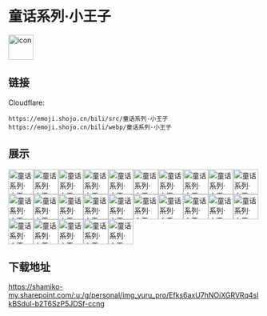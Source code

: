# 童话系列·小王子
<img src="https://emoji.shojo.cn/bili/src/童话系列·小王子/icon.png" width="50" height="50" alt="icon">

## 链接
Cloudflare:
```
https://emoji.shojo.cn/bili/src/童话系列·小王子
https://emoji.shojo.cn/bili/webp/童话系列·小王子
```
## 展示
<img src="https://emoji.shojo.cn/bili/src/童话系列·小王子/童话系列·小王子-疑惑.png" width="50" height="50" alt="童话系列·小王子-疑惑"><img src="https://emoji.shojo.cn/bili/src/童话系列·小王子/童话系列·小王子-傲娇.png" width="50" height="50" alt="童话系列·小王子-傲娇"><img src="https://emoji.shojo.cn/bili/src/童话系列·小王子/童话系列·小王子-哇.png" width="50" height="50" alt="童话系列·小王子-哇"><img src="https://emoji.shojo.cn/bili/src/童话系列·小王子/童话系列·小王子-柔弱.png" width="50" height="50" alt="童话系列·小王子-柔弱"><img src="https://emoji.shojo.cn/bili/src/童话系列·小王子/童话系列·小王子-举手.png" width="50" height="50" alt="童话系列·小王子-举手"><img src="https://emoji.shojo.cn/bili/src/童话系列·小王子/童话系列·小王子-看戏.png" width="50" height="50" alt="童话系列·小王子-看戏"><img src="https://emoji.shojo.cn/bili/src/童话系列·小王子/童话系列·小王子-溜了.png" width="50" height="50" alt="童话系列·小王子-溜了"><img src="https://emoji.shojo.cn/bili/src/童话系列·小王子/童话系列·小王子-看日落.png" width="50" height="50" alt="童话系列·小王子-看日落"><img src="https://emoji.shojo.cn/bili/src/童话系列·小王子/童话系列·小王子-点赞.png" width="50" height="50" alt="童话系列·小王子-点赞"><img src="https://emoji.shojo.cn/bili/src/童话系列·小王子/童话系列·小王子-害怕.png" width="50" height="50" alt="童话系列·小王子-害怕"><img src="https://emoji.shojo.cn/bili/src/童话系列·小王子/童话系列·小王子-邀请.png" width="50" height="50" alt="童话系列·小王子-邀请"><img src="https://emoji.shojo.cn/bili/src/童话系列·小王子/童话系列·小王子-让我康康.png" width="50" height="50" alt="童话系列·小王子-让我康康"><img src="https://emoji.shojo.cn/bili/src/童话系列·小王子/童话系列·小王子-让我听听.png" width="50" height="50" alt="童话系列·小王子-让我听听"><img src="https://emoji.shojo.cn/bili/src/童话系列·小王子/童话系列·小王子-哈特.png" width="50" height="50" alt="童话系列·小王子-哈特"><img src="https://emoji.shojo.cn/bili/src/童话系列·小王子/童话系列·小王子-好运喷雾.png" width="50" height="50" alt="童话系列·小王子-好运喷雾"><img src="https://emoji.shojo.cn/bili/src/童话系列·小王子/童话系列·小王子-画画.png" width="50" height="50" alt="童话系列·小王子-画画"><img src="https://emoji.shojo.cn/bili/src/童话系列·小王子/童话系列·小王子-悄悄话.png" width="50" height="50" alt="童话系列·小王子-悄悄话"><img src="https://emoji.shojo.cn/bili/src/童话系列·小王子/童话系列·小王子-撒花.png" width="50" height="50" alt="童话系列·小王子-撒花"><img src="https://emoji.shojo.cn/bili/src/童话系列·小王子/童话系列·小王子-哈哈哈哈哈.png" width="50" height="50" alt="童话系列·小王子-哈哈哈哈哈"><img src="https://emoji.shojo.cn/bili/src/童话系列·小王子/童话系列·小王子-震惊.png" width="50" height="50" alt="童话系列·小王子-震惊"><img src="https://emoji.shojo.cn/bili/src/童话系列·小王子/童话系列·小王子-鼓掌.png" width="50" height="50" alt="童话系列·小王子-鼓掌"><img src="https://emoji.shojo.cn/bili/src/童话系列·小王子/童话系列·小王子-抱抱.png" width="50" height="50" alt="童话系列·小王子-抱抱"><img src="https://emoji.shojo.cn/bili/src/童话系列·小王子/童话系列·小王子-干杯.png" width="50" height="50" alt="童话系列·小王子-干杯"><img src="https://emoji.shojo.cn/bili/src/童话系列·小王子/童话系列·小王子-awww.png" width="50" height="50" alt="童话系列·小王子-awww"><img src="https://emoji.shojo.cn/bili/src/童话系列·小王子/童话系列·小王子-喇叭.png" width="50" height="50" alt="童话系列·小王子-喇叭">

## 下载地址

https://shamiko-my.sharepoint.com/:u:/g/personal/img_yuru_pro/Efks6axU7hNOiXGRVRq4sIkBSduI-b2T6SzP5JDSf-ccng